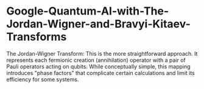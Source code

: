 # Google-Quantum-AI-with-The-Jordan-Wigner-and-Bravyi-Kitaev-Transforms
The Jordan-Wigner Transform:  This is the more straightforward approach. It represents each fermionic creation (annihilation) operator with a pair of Pauli operators acting on qubits. While conceptually simple, this mapping introduces "phase factors" that complicate certain calculations and limit its efficiency for some systems.
